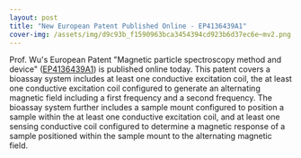 ```yaml
---
layout: post
title: "New European Patent Published Online - EP4136439A1"
cover-img: /assets/img/d9c93b_f1590963bca3454394cd923b6d37ec6e~mv2.png
---
```

Prof. Wu's European Patent "Magnetic particle spectroscopy method and device" ([EP4136439A1](https://patents.google.com/patent/EP4136439A1/en?oq=EP4136439A1)) is published online today. This patent covers a bioassay system includes at least one conductive excitation coil, the at least one conductive excitation coil configured to generate an alternating magnetic field including a first frequency and a second frequency. The bioassay system further includes a sample mount configured to position a sample within the at least one conductive excitation coil, and at least one sensing conductive coil configured to determine a magnetic response of a sample positioned within the sample mount to the alternating magnetic field.